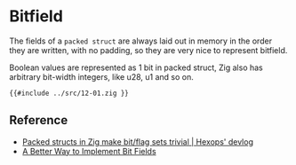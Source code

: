 # Bitfield

The fields of a `packed struct` are always laid out in memory in the order they are written, with no padding, so they are very nice to represent bitfield.

Boolean values are represented as 1 bit in packed struct, Zig also has arbitrary bit-width integers, like u28, u1 and so on.

```zig
{{#include ../src/12-01.zig }}
```

## Reference

- [Packed structs in Zig make bit/flag sets trivial | Hexops' devlog](https://devlog.hexops.com/2022/packed-structs-in-zig/)
- [A Better Way to Implement Bit Fields](https://andrewkelley.me/post/a-better-way-to-implement-bit-fields.html)
